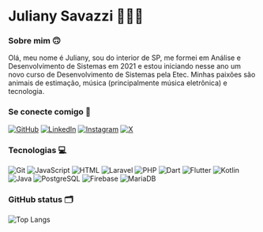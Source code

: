 # Juliany Savazzi 💁🏻‍♀️

### Sobre mim 🙃
Olá, meu nome é Juliany, sou do interior de SP, me formei em Análise e Desenvolvimento de Sistemas em 2021 e estou iniciando nesse ano um novo curso de Desenvolvimento de Sistemas pela Etec. Minhas paixões são animais de estimação, música (principalmente música eletrônica) e tecnologia. 

### Se conecte comigo 🔗
[![GitHub](https://img.shields.io/badge/GitHub-100000?style=for-the-badge&logo=github&logoColor=white)](https://github.com/JulianySavazzi) [![LinkedIn](https://img.shields.io/badge/LinkedIn-0077B5?style=for-the-badge&logo=linkedin&logoColor=white)](https://www.linkedin.com/in/juliany-savazzi/) [![Instagram](https://img.shields.io/badge/-Instagram-%23E4405F?style=for-the-badge&logo=instagram&logoColor=white)](https://www.instagram.com/julianysavazzi/) [![X](https://img.shields.io/badge/X-000?style=for-the-badge&logo=x)](https://twitter.com/JulianySavazzi)

### Tecnologias 💻

![Git](https://img.shields.io/badge/GIT-E44C30?style=for-the-badge&logo=git&logoColor=white) ![JavaScript](https://img.shields.io/badge/JavaScript-F7DF1E?style=for-the-badge&logo=javascript&logoColor=black) ![HTML](https://img.shields.io/badge/HTML-F7DF1E?style=for-the-badge&logo=html&logoColor=black) ![Laravel](https://img.shields.io/badge/MariaDB-E44C30?style=for-the-badge&logo=html&logoColor=white) ![PHP](https://img.shields.io/badge/PHP-777BB4?style=for-the-badge&logo=php&logoColor=white) ![Dart](https://img.shields.io/badge/Dart-0175C2?style=for-the-badge&logo=dart&logoColor=white) ![Flutter](https://img.shields.io/badge/Flutter-02569B?style=for-the-badge&logo=flutter&logoColor=white) ![Kotlin](https://img.shields.io/badge/Kotlin-0095D5?&style=for-the-badge&logo=kotlin&logoColor=white) ![Java](https://img.shields.io/badge/java-%23ED8B00.svg?style=for-the-badge&logo=openjdk&logoColor=white) ![PostgreSQL](https://img.shields.io/badge/PostgreSQL-000?style=for-the-badge&logo=postgresql) ![Firebase](https://img.shields.io/badge/Firebase-000?style=for-the-badge&logo=firebase&logoColor=ffca28) ![MariaDB](https://img.shields.io/badge/MariaDB-E44C30?style=for-the-badge&logo=html&logoColor=white)


### GitHub status 🗂️


![Top Langs](https://github-readme-stats-git-masterrstaa-rickstaa.vercel.app/api/top-langs/?username=JulianySavazzi&bg_color=000&border_color=30A3DC&title_color=E94D5F&text_color=FFF)
